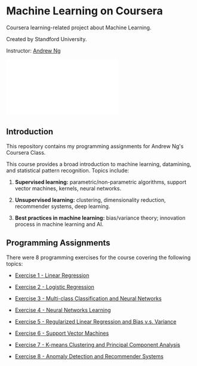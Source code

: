 # Machine Learning on Coursera
Coursera learning-related project about Machine Learning.

Created by Standford University.

Instructor: [Andrew Ng](http://www.andrewng.org/)

![](ml_certificate.pdf)

## Introduction
This repository contains my programming assignments for Andrew Ng's Coursera Class. 

This course provides a broad introduction to machine learning, datamining, and statistical pattern recognition. 
Topics include: 

1. **Supervised learning:** parametric/non-parametric algorithms, support vector machines, kernels, neural networks.

2. **Unsupervised learning:** clustering, dimensionality reduction, recommender systems, deep learning. 

3. **Best practices in machine learning:** bias/variance theory; innovation process in machine learning and AI. 

## Programming Assignments

There were 8 programming exercises for the course covering the following topics:

- [Exercise 1 - Linear Regression](https://github.com/gemaatienza/Machine-Learning-Coursera/tree/master/Programming%20Exercise%201-%20Linear%20Regression)

- [Exercise 2 - Logistic Regression](https://github.com/gemaatienza/Machine-Learning-Coursera/tree/master/Programming%20Exercise%202-%20Logistic%20Regression)

- [Exercise 3 - Multi-class Classification and Neural Networks](https://github.com/gemaatienza/Machine-Learning-Coursera/tree/master/Programming%20Exercise%203-%20Multi-class%20Classification%20and%20Neural%20Networks)

- [Exercise 4 - Neural Networks Learning](https://github.com/gemaatienza/Machine-Learning-Coursera/tree/master/Programming%20Exercise%204-%20Neural%20Networks%20Learning)

- [Exercise 5 - Regularized Linear Regression and Bias v.s. Variance](https://github.com/gemaatienza/Machine-Learning-Coursera/tree/master/Programming%20Exercise%205-%20Regularized%20Linear%20Regression%20and%20Bias%20v.s.%20Variance)

- [Exercise 6 - Support Vector Machines](https://github.com/gemaatienza/Machine-Learning-Coursera/tree/master/Programming%20Exercise%206-%20Support%20Vector%20Machines)

- [Exercise 7 - K-means Clustering and Principal Component Analysis](https://github.com/gemaatienza/Machine-Learning-Coursera/tree/master/Programming%20Exercise%207-%20K-means%20Clustering%20and%20Principal%20Component%20Analysis)

- [Exercise 8 - Anomaly Detection and Recommender Systems](https://github.com/gemaatienza/Machine-Learning-Coursera/tree/master/Programming%20Exercise%208-%20Anomaly%20Detection%20and%20Recommender%20Systems)
